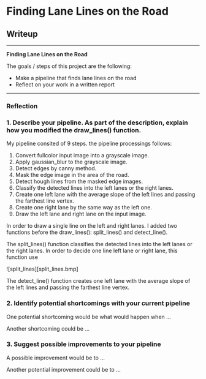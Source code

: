 # **Finding Lane Lines on the Road** 

## Writeup

---

**Finding Lane Lines on the Road**

The goals / steps of this project are the following:
* Make a pipeline that finds lane lines on the road
* Reflect on your work in a written report

---

### Reflection

### 1. Describe your pipeline. As part of the description, explain how you modified the draw_lines() function.

My pipeline consited of 9 steps. 
the pipeline processings follows:

1. Convert fullcolor input image into a grayscale image.
2. Apply gaussian_blur to the grayscale image.
3. Detect edges by canny method.
4. Mask the edge image in the area of the road.
5. Detect hough lines from the masked edge images.
6. Classify the detected lines into the left lanes or the right lanes.
7. Create one left lane with the average slope of the left lines and passing the farthest line vertex.
8. Create one right lane by the same way as the left one.
9. Draw the left lane and right lane on the input image.

In order to draw a single line on the left and right lanes.
I added two functions before the draw_lines(): split_lines() and detect_line().

The split_lines() function classifies the detected lines into the left lanes or the right lanes.
In order to decide one line left lane or right lane, this function use 

![split_lines][split_lines.bmp]


The detect_line() function creates one left lane with the average slope of the left lines and
passing the farthest line vertex.


[//]: # (Image References)

[image1]: ./examples/grayscale.jpg "Grayscale"



### 2. Identify potential shortcomings with your current pipeline


One potential shortcoming would be what would happen when ... 

Another shortcoming could be ...


### 3. Suggest possible improvements to your pipeline

A possible improvement would be to ...

Another potential improvement could be to ...
